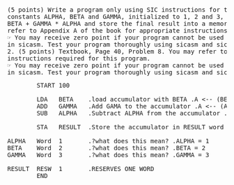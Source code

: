 <pre>
(5 points) Write a program only using SIC instructions for the following. Define three one-word
constants ALPHA, BETA and GAMMA, initialized to 1, 2 and 3, respectively. Now, perform the operation
BETA + GAMMA * ALPHA and store the final result into a memory word named RESULT. You may
refer to Appendix A of the book for appropriate instructions required for this program.
☞ You may receive zero point if your program cannot be used to generate error-free lst and obj files
in sicasm. Test your program thoroughly using sicasm and sicsim.
2. (5 points) Textbook, Page 40, Problem 8. You may refer to Appendix A of the book for appropriate
instructions required for this program.
☞ You may receive zero point if your program cannot be used to generate error-free lst and obj files
in sicasm. Test your program thoroughly using sicasm and sicsim.
</pre>

<pre>
        START 100

        LDA   BETA    .load accumulator with BETA .A <-- (BETA) 
        ADD   GAMMA   .Add GAMA to the accumulator .A <-- (A) + (GAMMA)
        SUB   ALPHA   .Subtract ALPHA from the accumulator .A <-- (A) - ALPHA

        STA   RESULT  .Store the accumulator in RESULT word .RESULT <-- (A)

ALPHA   Word  1       .?what does this mean? .ALPHA = 1
BETA    Word  2       .?what does this mean? .BETA = 2
GAMMA   Word  3       .?what does this mean? .GAMMA = 3

RESULT  RESW  1       .RESERVES ONE WORD
        END
</pre>
